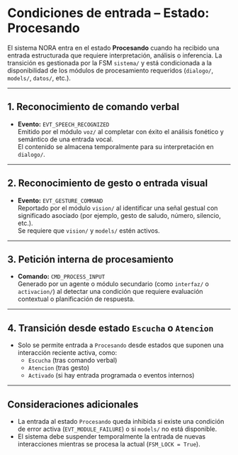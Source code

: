 # Condiciones de entrada – Estado: Procesando

El sistema NORA entra en el estado **Procesando** cuando ha recibido una entrada estructurada que requiere interpretación, análisis o inferencia. La transición es gestionada por la FSM `sistema/` y está condicionada a la disponibilidad de los módulos de procesamiento requeridos (`dialogo/`, `models/`, `datos/`, etc.).

---

## 1. Reconocimiento de comando verbal

- **Evento:** `EVT_SPEECH_RECOGNIZED`  
  Emitido por el módulo `voz/` al completar con éxito el análisis fonético y semántico de una entrada vocal.  
  El contenido se almacena temporalmente para su interpretación en `dialogo/`.

---

## 2. Reconocimiento de gesto o entrada visual

- **Evento:** `EVT_GESTURE_COMMAND`  
  Reportado por el módulo `vision/` al identificar una señal gestual con significado asociado (por ejemplo, gesto de saludo, número, silencio, etc.).  
  Se requiere que `vision/` y `models/` estén activos.

---

## 3. Petición interna de procesamiento

- **Comando:** `CMD_PROCESS_INPUT`  
  Generado por un agente o módulo secundario (como `interfaz/` o `activacion/`) al detectar una condición que requiere evaluación contextual o planificación de respuesta.

---

## 4. Transición desde estado `Escucha` o `Atencion`

- Solo se permite entrada a `Procesando` desde estados que suponen una interacción reciente activa, como:
  - `Escucha` (tras comando verbal)
  - `Atencion` (tras gesto)
  - `Activado` (si hay entrada programada o eventos internos)

---

## Consideraciones adicionales

- La entrada al estado `Procesando` queda inhibida si existe una condición de error activa (`EVT_MODULE_FAILURE`) o si `models/` no está disponible.
- El sistema debe suspender temporalmente la entrada de nuevas interacciones mientras se procesa la actual (`FSM_LOCK = True`).
